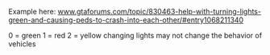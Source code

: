 Example here: www.gtaforums.com/topic/830463-help-with-turning-lights-green-and-causing-peds-to-crash-into-each-other/#entry1068211340

0 = green
1 = red
2 = yellow
changing lights may not change the behavior of vehicles